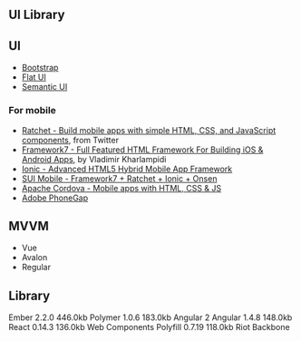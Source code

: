 ## UI Library

## UI
- [Bootstrap](https://getbootstrap.com/)
 - [Flat UI](https://github.com/designmodo/Flat-UI)
- [Semantic UI](http://semantic-ui.com/)

### For mobile
- [Ratchet - Build mobile apps with simple HTML, CSS, and JavaScript components](http://goratchet.com/), from Twitter
- [Framework7 - Full Featured HTML Framework For Building iOS & Android Apps](http://framework7.io/), by Vladimir Kharlampidi
- [Ionic - Advanced HTML5 Hybrid Mobile App Framework](http://ionicframework.com/)
- [SUI Mobile - Framework7 + Ratchet + Ionic + Onsen](http://m.sui.taobao.org/)
- [Apache Cordova - Mobile apps with HTML, CSS & JS](https://cordova.apache.org/)
- [Adobe PhoneGap](http://phonegap.com/)

## MVVM
- Vue
- Avalon
- Regular

## Library

Ember	2.2.0	446.0kb
Polymer	1.0.6	183.0kb
Angular 2
Angular	1.4.8	148.0kb
React	0.14.3	136.0kb
Web Components Polyfill	0.7.19	118.0kb
Riot
Backbone
